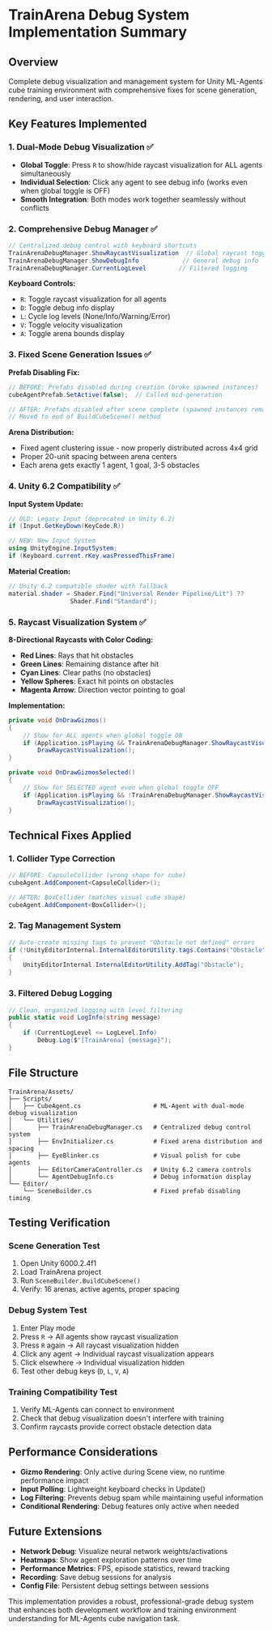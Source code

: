 # TrainArena Debug System Implementation Summary

## Overview

Complete debug visualization and management system for Unity ML-Agents cube training environment with comprehensive fixes for scene generation, rendering, and user interaction.

## Key Features Implemented

### 1. Dual-Mode Debug Visualization ✅

- **Global Toggle**: Press `R` to show/hide raycast visualization for ALL agents simultaneously
- **Individual Selection**: Click any agent to see debug info (works even when global toggle is OFF)
- **Smooth Integration**: Both modes work together seamlessly without conflicts

### 2. Comprehensive Debug Manager ✅

```csharp
// Centralized debug control with keyboard shortcuts
TrainArenaDebugManager.ShowRaycastVisualization  // Global raycast toggle
TrainArenaDebugManager.ShowDebugInfo            // General debug info
TrainArenaDebugManager.CurrentLogLevel         // Filtered logging
```

**Keyboard Controls:**

- `R`: Toggle raycast visualization for all agents
- `D`: Toggle debug info display
- `L`: Cycle log levels (None/Info/Warning/Error)
- `V`: Toggle velocity visualization
- `A`: Toggle arena bounds display

### 3. Fixed Scene Generation Issues ✅

**Prefab Disabling Fix:**

```csharp
// BEFORE: Prefabs disabled during creation (broke spawned instances)
cubeAgentPrefab.SetActive(false);  // Called mid-generation

// AFTER: Prefabs disabled after scene complete (spawned instances remain active)
// Moved to end of BuildCubeScene() method
```

**Arena Distribution:**

- Fixed agent clustering issue - now properly distributed across 4x4 grid
- Proper 20-unit spacing between arena centers
- Each arena gets exactly 1 agent, 1 goal, 3-5 obstacles

### 4. Unity 6.2 Compatibility ✅

**Input System Update:**

```csharp
// OLD: Legacy Input (deprecated in Unity 6.2)
if (Input.GetKeyDown(KeyCode.R))

// NEW: New Input System
using UnityEngine.InputSystem;
if (Keyboard.current.rKey.wasPressedThisFrame)
```

**Material Creation:**

```csharp
// Unity 6.2 compatible shader with fallback
material.shader = Shader.Find("Universal Render Pipeline/Lit") ??
                 Shader.Find("Standard");
```

### 5. Raycast Visualization System ✅

**8-Directional Raycasts with Color Coding:**

- **Red Lines**: Rays that hit obstacles
- **Green Lines**: Remaining distance after hit
- **Cyan Lines**: Clear paths (no obstacles)
- **Yellow Spheres**: Exact hit points on obstacles
- **Magenta Arrow**: Direction vector pointing to goal

**Implementation:**

```csharp
private void OnDrawGizmos()
{
    // Show for ALL agents when global toggle ON
    if (Application.isPlaying && TrainArenaDebugManager.ShowRaycastVisualization)
        DrawRaycastVisualization();
}

private void OnDrawGizmosSelected()
{
    // Show for SELECTED agent even when global toggle OFF
    if (Application.isPlaying && !TrainArenaDebugManager.ShowRaycastVisualization)
        DrawRaycastVisualization();
}
```

## Technical Fixes Applied

### 1. Collider Type Correction

```csharp
// BEFORE: CapsuleCollider (wrong shape for cube)
cubeAgent.AddComponent<CapsuleCollider>();

// AFTER: BoxCollider (matches visual cube shape)
cubeAgent.AddComponent<BoxCollider>();
```

### 2. Tag Management System

```csharp
// Auto-create missing tags to prevent "Obstacle not defined" errors
if (!UnityEditorInternal.InternalEditorUtility.tags.Contains("Obstacle"))
{
    UnityEditorInternal.InternalEditorUtility.AddTag("Obstacle");
}
```

### 3. Filtered Debug Logging

```csharp
// Clean, organized logging with level filtering
public static void LogInfo(string message)
{
    if (CurrentLogLevel <= LogLevel.Info)
        Debug.Log($"[TrainArena] {message}");
}
```

## File Structure

```
TrainArena/Assets/
├── Scripts/
│   ├── CubeAgent.cs                    # ML-Agent with dual-mode debug visualization
│   └── Utilities/
│       ├── TrainArenaDebugManager.cs   # Centralized debug control system
│       ├── EnvInitializer.cs           # Fixed arena distribution and spacing
│       ├── EyeBlinker.cs               # Visual polish for cube agents
│       ├── EditorCameraController.cs   # Unity 6.2 camera controls
│       └── AgentDebugInfo.cs           # Debug information display
└── Editor/
    └── SceneBuilder.cs                 # Fixed prefab disabling timing
```

## Testing Verification

### Scene Generation Test

1. Open Unity 6000.2.4f1
2. Load TrainArena project
3. Run `SceneBuilder.BuildCubeScene()`
4. Verify: 16 arenas, active agents, proper spacing

### Debug System Test

1. Enter Play mode
2. Press `R` → All agents show raycast visualization
3. Press `R` again → All raycast visualization hidden
4. Click any agent → Individual raycast visualization appears
5. Click elsewhere → Individual visualization hidden
6. Test other debug keys (`D`, `L`, `V`, `A`)

### Training Compatibility Test

1. Verify ML-Agents can connect to environment
2. Check that debug visualization doesn't interfere with training
3. Confirm raycasts provide correct obstacle detection data

## Performance Considerations

- **Gizmo Rendering**: Only active during Scene view, no runtime performance impact
- **Input Polling**: Lightweight keyboard checks in Update()
- **Log Filtering**: Prevents debug spam while maintaining useful information
- **Conditional Rendering**: Debug features only active when needed

## Future Extensions

- **Network Debug**: Visualize neural network weights/activations
- **Heatmaps**: Show agent exploration patterns over time
- **Performance Metrics**: FPS, episode statistics, reward tracking
- **Recording**: Save debug sessions for analysis
- **Config File**: Persistent debug settings between sessions

This implementation provides a robust, professional-grade debug system that enhances both development workflow and training environment understanding for ML-Agents cube navigation task.
